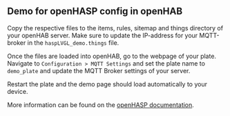 ## Demo for openHASP config in openHAB

Copy the respective files to the items, rules, sitemap and things directory of your openHAB server.
Make sure to update the IP-address for your MQTT-broker in the `haspLVGL_demo.things` file.

Once the files are loaded into openHAB, go to the webpage of your plate. Navigate to `Configuration > MQTT Settings` and set the plate name to `demo_plate` and update the MQTT Broker settings of your server.

Restart the plate and the demo page should load automatically to your device.

More information can be found on the [openHASP documentation](https://haswitchplate.github.io/openHASP-docs/#example-1/). 
